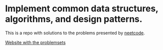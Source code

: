 # Implement common data structures, algorithms, and design patterns.  

This is a repo with solutions to the problems presented by [neetcode](https://www.youtube.com/c/NeetCode).

[Website with the problemsets](https://neetcode.io/practice)
